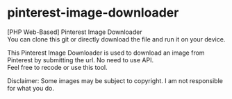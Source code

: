 # pinterest-image-downloader
[PHP Web-Based] Pinterest Image Downloader<br />
You can clone this git or directly download the file and run it on your device.

This Pinterest Image Downloader is used to download an image from Pinterest by submitting the url. No need to use API.<br />
Feel free to recode or use this tool.

Disclaimer: Some images may be subject to copyright. I am not responsible for what you do.
